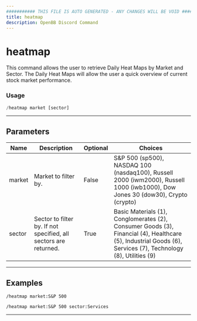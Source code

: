 ```yaml
---
########### THIS FILE IS AUTO GENERATED - ANY CHANGES WILL BE VOID ###########
title: heatmap
description: OpenBB Discord Command
---
```


# heatmap

This command allows the user to retrieve Daily Heat Maps by Market and Sector. The Daily Heat Maps will allow the user a quick overview of current stock market performance.

### Usage

```python wordwrap
/heatmap market [sector]
```

---

## Parameters

| Name | Description | Optional | Choices |
| ---- | ----------- | -------- | ------- |
| market | Market to filter by. | False | S&P 500 (sp500), NASDAQ 100 (nasdaq100), Russell 2000 (iwm2000), Russell 1000 (iwb1000), Dow Jones 30 (dow30), Crypto (crypto) |
| sector | Sector to filter by. If not specified, all sectors are returned. | True | Basic Materials (1), Conglomerates (2), Consumer Goods (3), Financial (4), Healthcare (5), Industrial Goods (6), Services (7), Technology (8), Utilities (9) |


---

## Examples

```
/heatmap market:S&P 500
```
```
/heatmap market:S&P 500 sector:Services
```

---
